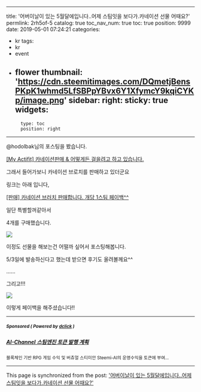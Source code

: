
---
title: '어버이날이 있는 5월달에입니다..어제 스팀잇을 보다가.카네이션 선물 어때요?'
permlink: 2rh5of-5
catalog: true
toc_nav_num: true
toc: true
position: 9999
date: 2019-05-01 07:24:21
categories:
- kr
tags:
- kr
- event
- flower
thumbnail: 'https://cdn.steemitimages.com/DQmetjBensPKpK1whmd5LfSBPpYBvx6Y1XfymcY9kqiCYKp/image.png'
sidebar:
    right:
        sticky: true
widgets:
    -
        type: toc
        position: right
---


@hodolbak님의 포스팅을 봤습니다.

[[My Actifit] 카네이션판매 & 어떻게든 걸을려고 하고 있습니다.](https://steemit.com/actifit/@hodolbak/actifit-hodolbak-20190430t143015846z)

그래서 들어가보니 카네이션 브로치를 판매하고 있더군요

링크는 아래 입니다,

[[판매] 카네이션 브러치 판매합니다. 개당 1스팀 페이백^^](https://steemit.com/kr/@hodolbak/2h5gji-1)


일단 특별할꺼같아서

4개를 구매했습니다.

![](https://cdn.steemitimages.com/DQmetjBensPKpK1whmd5LfSBPpYBvx6Y1XfymcY9kqiCYKp/image.png)

이정도 선물을 해보는건 어떨까 싶어서 포스팅해봅니다.

5/3일에 발송하신다고 했는데 받으면 후기도 올려볼께요^^

......



그리고!!!


![](https://cdn.steemitimages.com/DQmUmWSMsNvV8r6f36fQYoCM7ZDcp24utHa8b9sni9A1V8z/image.png)

이렇게 페이백을 해주셨습니다!!

---

#####  <sub> **Sponsored ( Powered by [dclick](https://www.dclick.io) )** </sub>
##### [AI-Channel 스팀엔진 토큰 발행 계획](https://api.dclick.io/v1/c?x=eyJhbGciOiJIUzI1NiIsInR5cCI6IkpXVCJ9.eyJjIjoidmlydXM3MDciLCJzIjoiMnJoNW9mLTUiLCJhIjpbInQtMTgxNyJdLCJ1cmwiOiJodHRwczovL3N0ZWVtaXQuY29tL2tyL0BhaS1jaGFubmVsLzU0b3o4bC1haS1jaGFubmVsIiwiaWF0IjoxNTU2NzU1MjYxLCJleHAiOjE4NzIxMTUyNjF9.UOrwFgD1BIYA9JZHHyI9baK1aKCXrUZ0_z17WuKmxx8)
<sup>블록체인 기반 RPG 게임 수익 및 버츄얼 스티미안 Steemi-AI의 운영수익을 토큰에 부여...</sup>


- - -

This page is synchronized from the post: ['어버이날이 있는 5월달에입니다..어제 스팀잇을 보다가.카네이션 선물 어때요?'](https://steemit.com/@virus707/2rh5of-5)

